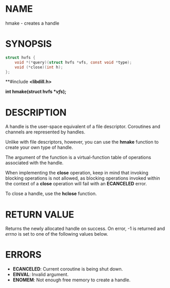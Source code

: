 # NAME

hmake - creates a handle

# SYNOPSIS

```c
struct hvfs {
    void *(*query)(struct hvfs *vfs, const void *type);
    void (*close)(int h);
};
```

**#include **&lt;libdill.h>**

**int hmake(struct hvfs **\*_vfs_**);**

# DESCRIPTION

A handle is the user-space equivalent of a file descriptor. Coroutines and channels are represented by handles.

Unlike with file descriptors, however, you can use the **hmake** function to create your own type of handle.

The argument of the function is a virtual-function table of operations associated with the handle.

When implementing the **close** operation, keep in mind that invoking blocking
operations is not allowed, as blocking operations invoked within the context of
a **close** operation will fail with an **ECANCELED** error.

To close a handle, use the **hclose** function.

# RETURN VALUE

Returns the newly allocated handle on success. On error, -1 is returned and _errno_ is set to one of the following values below.

# ERRORS

* **ECANCELED**: Current coroutine is being shut down.
* **EINVAL**: Invalid argument.
* **ENOMEM**: Not enough free memory to create a handle.

